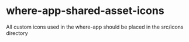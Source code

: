 # where-app-shared-asset-icons

All custom icons used in the where-app should be placed in the src/icons directory
